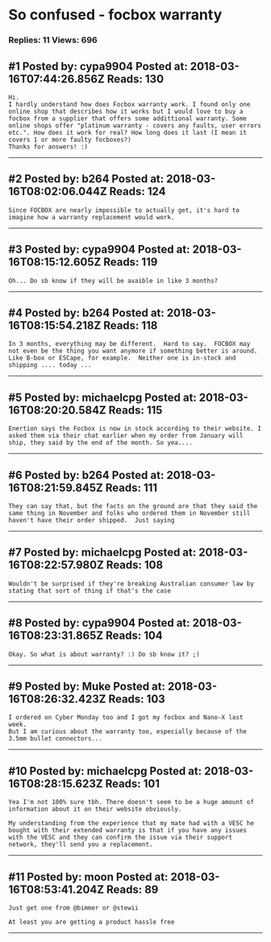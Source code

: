 # So confused - focbox warranty

### Replies: 11 Views: 696

## \#1 Posted by: cypa9904 Posted at: 2018-03-16T07:44:26.856Z Reads: 130

```
Hi.
I hardly understand how does Focbox warranty work. I found only one online shop that describes how it works but I would love to buy a focbox from a supplier that offers some addittional warranty. Some online shops offer "platinum warranty - covers any faults, user errors etc.". How does it work for real? How long does it last (I mean it covers 1 or more faulty focboxes?)  
Thanks for answers! :)
```

---
## \#2 Posted by: b264 Posted at: 2018-03-16T08:02:06.044Z Reads: 124

```
Since FOCBOX are nearly impossible to actually get, it's hard to imagine how a warranty replacement would work.
```

---
## \#3 Posted by: cypa9904 Posted at: 2018-03-16T08:15:12.605Z Reads: 119

```
Oh... Do sb know if they will be avaible in like 3 months?
```

---
## \#4 Posted by: b264 Posted at: 2018-03-16T08:15:54.218Z Reads: 118

```
In 3 months, everything may be different.  Hard to say.  FOCBOX may not even be the thing you want anymore if something better is around.  Like B-box or ESCape, for example.  Neither one is in-stock and shipping .... today ...
```

---
## \#5 Posted by: michaelcpg Posted at: 2018-03-16T08:20:20.584Z Reads: 115

```
Enertion says the Focbox is now in stock according to their website. I asked them via their chat earlier when my order from January will ship, they said by the end of the month. So yea....
```

---
## \#6 Posted by: b264 Posted at: 2018-03-16T08:21:59.845Z Reads: 111

```
They can say that, but the facts on the ground are that they said the same thing in November and folks who ordered them in November still haven't have their order shipped.  Just saying
```

---
## \#7 Posted by: michaelcpg Posted at: 2018-03-16T08:22:57.980Z Reads: 108

```
Wouldn't be surprised if they're breaking Australian consumer law by stating that sort of thing if that's the case
```

---
## \#8 Posted by: cypa9904 Posted at: 2018-03-16T08:23:31.865Z Reads: 104

```
Okay. So what is about warranty? :) Do sb know it? ;)
```

---
## \#9 Posted by: Muke Posted at: 2018-03-16T08:26:32.423Z Reads: 103

```
I ordered on Cyber Monday too and I got my focbox and Nano-X last week.
But I am curious about the warranty too, especially because of the 3.5mm bullet connectors...
```

---
## \#10 Posted by: michaelcpg Posted at: 2018-03-16T08:28:15.623Z Reads: 101

```
Yea I'm not 100% sure tbh. There doesn't seem to be a huge amount of information about it on their website obviously. 

My understanding from the experience that my mate had with a VESC he bought with their extended warranty is that if you have any issues with the VESC and they can confirm the issue via their support network, they'll send you a replacement.
```

---
## \#11 Posted by: moon Posted at: 2018-03-16T08:53:41.204Z Reads: 89

```
Just get one from @bimmer or @stewii

At least you are getting a product hassle free
```

---

